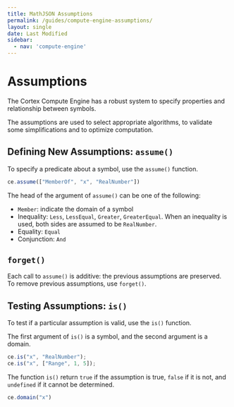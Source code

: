 ```yaml
---
title: MathJSON Assumptions
permalink: /guides/compute-engine-assumptions/
layout: single
date: Last Modified
sidebar:
  - nav: 'compute-engine'
---
```

<script type='module'>
    import {renderMathInDocument} from '//unpkg.com/mathlive/dist/mathlive.min.mjs';
    renderMathInDocument({ 
      renderAccessibleContent: false,
      TeX: {
        delimiters: {
          // Allow math formulas surround by $...$ or \(...\)
          // to be rendered as textstyle content.
          inline: [
            ['$', '$'],
            ['\\(', '\\)'],
          ],
          display: [],
        },
      asciiMath: null,
    });
</script>


# Assumptions

The Cortex Compute Engine has a robust system to specify properties
and relationship between symbols.

The assumptions are used to select appropriate algorithms, to validate
some simplifications and to optimize computation.


## Defining New Assumptions: `assume()`

To specify a predicate about a symbol, use the `assume()` function.

```js
ce.assume(["MemberOf", "x", "RealNumber"])
```

The head of the argument of `assume()` can be one of the following:
- `Member`: indicate the domain of a symbol
- Inequality: `Less`, `LessEqual`,  `Greater`,  `GreaterEqual`. When an
inequality is used, both sides are assumed to be `RealNumber`.
- Equality: `Equal`
- Conjunction: `And`

## `forget()`

Each call to `assume()` is additive: the previous assumptions are 
preserved. To remove previous assumptions, use `forget()`.

## Testing Assumptions: `is()`

To test if a particular assumption is valid, use the `is()` function.

The first argument of `is()` is a symbol, and the second argument is a 
domain.

```js
ce.is("x", "RealNumber");
ce.is("x", ["Range", 1, 5]);
```

The function `is()` return `true` if the assumption is true, `false`
if it is not, and `undefined` if it cannot be determined.

```js
ce.domain("x")
```
